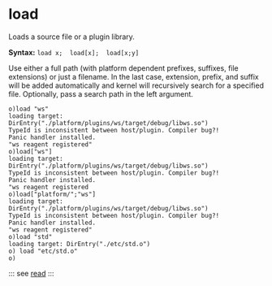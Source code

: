 # load

Loads a source file or a plugin library.

**Syntax:** ```load x;  load[x];  load[x;y]```

Use either a full path (with platform dependent prefixes, suffixes, file extensions) or just a filename. In the last case, extension, prefix, and suffix will be added automatically and kernel will recursively search for a specified file. Optionally, pass a search path in the left argument.

```o
o)load "ws"
loading target: DirEntry("./platform/plugins/ws/target/debug/libws.so")
TypeId is inconsistent between host/plugin. Compiler bug?!
Panic handler installed.
"ws reagent registered"
o)load["ws"]
loading target: DirEntry("./platform/plugins/ws/target/debug/libws.so")
TypeId is inconsistent between host/plugin. Compiler bug?!
Panic handler installed.
"ws reagent registered
o)load["platform/";"ws"]
loading target: DirEntry("./platform/plugins/ws/target/debug/libws.so")
TypeId is inconsistent between host/plugin. Compiler bug?!
Panic handler installed.
"ws reagent registered"
o)load "std"
loading target: DirEntry("./etc/std.o")
o) load "etc/std.o"
o)
```

::: see
[read](/verbs/file/read.md)
:::
